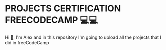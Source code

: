 # PROJECTS CERTIFICATION FREECODECAMP 💻💻

Hi 👋, I'm Alex and in this repository I'm going to upload all the projects that I did in freeCodeCamp
